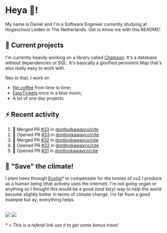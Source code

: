 # Heya 👋!

My name is Daniel and I'm a Software Engineer currently studying at Hogeschool Leiden in The Netherlands. Get to know me with this README!

## 💪 Current projects
I'm currently heavily working on a library called [Chainson](https://github.com/abcdan/chainson). It's a database without dependencies or SQL. It's basically a glorified persistent Map that's also really easy to work with.

Nex to that, I work on
- [file.coffee](https://file.coffee) from time to time;
- [EasyTickets](https://easytickets.xyz) once in a blue moon;
- A lot of one day projects.

## ⚡ Recent activity
<!--START_SECTION:activity-->
1. 🎉 Merged PR [#33](https://github.com/dontlookawayco/cite/pull/33) in [dontlookawayco/cite](https://github.com/dontlookawayco/cite)
2. 💪 Opened PR [#33](https://github.com/dontlookawayco/cite/pull/33) in [dontlookawayco/cite](https://github.com/dontlookawayco/cite)
3. 🎉 Merged PR [#32](https://github.com/dontlookawayco/cite/pull/32) in [dontlookawayco/cite](https://github.com/dontlookawayco/cite)
4. 💪 Opened PR [#32](https://github.com/dontlookawayco/cite/pull/32) in [dontlookawayco/cite](https://github.com/dontlookawayco/cite)
5. 💪 Opened PR [#31](https://github.com/dontlookawayco/cite/pull/31) in [dontlookawayco/cite](https://github.com/dontlookawayco/cite)
<!--END_SECTION:activity-->

## 🌳 "Save" the climate!
I plant trees through <a href="https://ecologi.com/lngzl?r=6005cc57f70194001deaedfa">Ecoligi</a>* to compensate for the tonnes of co2 I produce as a human being (that actively uses the internet). I'm not going vegan or anything so I thought this would be a good _(and lazy)_ way to help the world become slightly better in terms of climate change. I'm far from a good example but ay, everything helps.

<br><a href="https://ecologi.com/lngzl?r=6005cc57f70194001deaedfa"><img src="https://img.shields.io/ecologi/trees/lngzl"></a> <a href="https://ecologi.com/lngzl?r=6005cc57f70194001deaedfa"><img src="https://img.shields.io/ecologi/carbon/lngzl"></a>



_\* = This is a referal link use it to get some bonus trees!_
